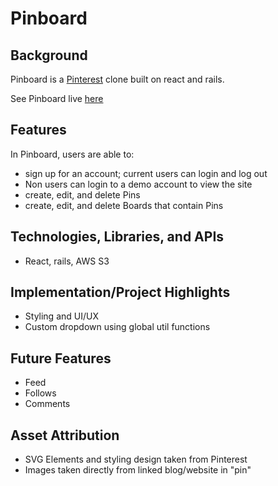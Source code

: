 # Pinboard

## Background
Pinboard is a [Pinterest](https://www.pinterest.com/) clone built on react and rails.

See Pinboard live [here](https://pin-board-8f19ce7d10cc.herokuapp.com/)

## Features
In Pinboard, users are able to:
- sign up for an account; current users can login and log out
- Non users can login to a demo account to view the site
- create, edit, and delete Pins
- create, edit, and delete Boards that contain Pins

## Technologies, Libraries, and APIs
- React, rails, AWS S3

## Implementation/Project Highlights
- Styling and UI/UX
- Custom dropdown using global util functions

## Future Features
- Feed
- Follows
- Comments

## Asset Attribution
- SVG Elements and styling design taken from Pinterest
- Images taken directly from linked blog/website in "pin"

